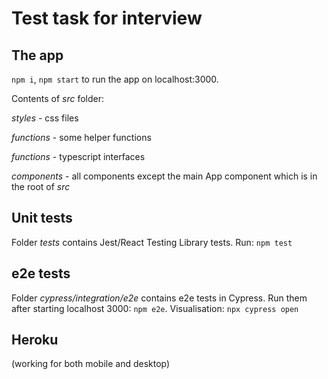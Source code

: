 # Test task for interview

## The app 

`npm i`, `npm start` to run the app on localhost:3000.

Contents of *src* folder:

*styles* - css files

*functions* - some helper functions

*functions* - typescript interfaces

*components* - all components except the main App component which is in the root of *src*

## Unit tests

Folder *tests* contains Jest/React Testing Library tests. Run: `npm test`  

## e2e tests

Folder *cypress/integration/e2e* contains e2e tests in Cypress. Run them after starting localhost 3000: `npm e2e`. Visualisation: `npx cypress open` 

## Heroku

(working for both mobile and desktop)
